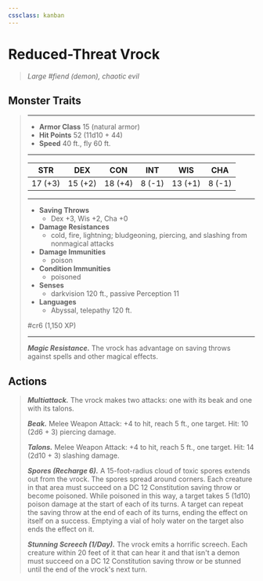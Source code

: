 ```yaml
---
cssclass: kanban
---
```


# Reduced-Threat Vrock
>*Large #fiend (demon), chaotic evil*
## Monster Traits
>___
>- **Armor Class** 15 (natural armor)
>- **Hit Points** 52 (11d10 + 44)
>- **Speed** 40 ft., fly 60 ft.
>___
>|STR|DEX|CON|INT|WIS|CHA|
>|:---:|:---:|:---:|:---:|:---:|:---:|
>|17 (+3)|15 (+2)|18 (+4)|8 (-1)|13 (+1)|8 (-1)|
>___
>- **Saving Throws**
>	 - Dex +3, Wis +2, Cha +0
>- **Damage Resistances**
>	 - cold, fire, lightning; bludgeoning, piercing, and slashing from nonmagical attacks
>- **Damage Immunities**
>	 - poison
>- **Condition Immunities**
>	 - poisoned
>- **Senses**
>	 - darkvision 120 ft., passive Perception 11
>- **Languages**
>	 - Abyssal, telepathy 120 ft.
>
> #cr6 (1,150 XP)
>___
>***Magic Resistance.*** The vrock has advantage on saving throws against spells and other magical effects.  
>
## Actions
>***Multiattack.*** The vrock makes two attacks: one with its beak and one with its talons.  
>
>***Beak.*** Melee Weapon Attack: +4 to hit, reach 5 ft., one target. Hit: 10 (2d6 + 3) piercing damage.  
>
>***Talons.*** Melee Weapon Attack: +4 to hit, reach 5 ft., one target. Hit: 14 (2d10 + 3) slashing damage.  
>
>***Spores (Recharge 6).*** A 15-foot-radius cloud of toxic spores extends out from the vrock. The spores spread around corners. Each creature in that area must succeed on a DC 12 Constitution saving throw or become poisoned. While poisoned in this way, a target takes 5 (1d10) poison damage at the start of each of its turns. A target can repeat the saving throw at the end of each of its turns, ending the effect on itself on a success. Emptying a vial of holy water on the target also ends the effect on it.  
>
>***Stunning Screech (1/Day).*** The vrock emits a horrific screech. Each creature within 20 feet of it that can hear it and that isn't a demon must succeed on a DC 12 Constitution saving throw or be stunned until the end of the vrock's next turn.